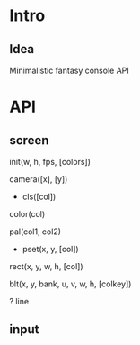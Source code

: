 # Intro

## Idea

Minimalistic fantasy console API

# API

## screen

init(w, h, fps, [colors])

camera([x], [y])

* cls([col])

color(col)

pal(col1, col2)

* pset(x, y, [col])

rect(x, y, w, h, [col])

blt(x, y, bank, u, v, w, h, [colkey])

? line


## input

